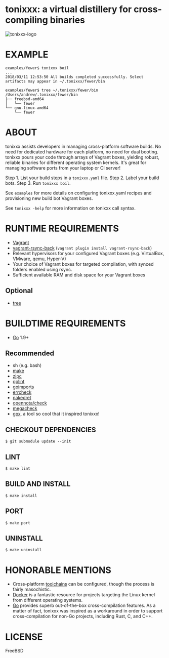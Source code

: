 # tonixxx: a virtual distillery for cross-compiling binaries

![tonixxx-logo](https://raw.githubusercontent.com/mcandre/tonixxx/master/tonixxx.png)

# EXAMPLE

```console
examples/fewer$ tonixxx boil
...
2018/03/11 12:53:50 All builds completed successfully. Select artifacts may appear in ~/.tonixxx/fewer/bin

examples/fewer$ tree ~/.tonixxx/fewer/bin
/Users/andrew/.tonixxx/fewer/bin
├── freebsd-amd64
│   └── fewer
└── gnu-linux-amd64
    └── fewer
```

# ABOUT

tonixxx assists developers in managing cross-platform software builds. No need for dedicated hardware for each platform, no need for dual booting. tonixxx pours your code through arrays of Vagrant boxes, yielding robust, reliable binaries for different operating system kernels. It's great for managing software ports from your laptop or CI server!

Step 1. List your build steps in a `tonixxx.yaml` file.
Step 2. Label your build bots.
Step 3. Run `tonixxx boil`.

See `examples` for more details on configuring tonixxx.yaml recipes and provisioning new build bot Vagrant boxes.

See `tonixxx -help` for more information on tonixxx call syntax.

# RUNTIME REQUIREMENTS

* [Vagrant](https://www.vagrantup.com/)
* [vagrant-rsync-back](https://github.com/smerrill/vagrant-rsync-back) (`vagrant plugin install vagrant-rsync-back`)
* Relevant hypervisors for your configured Vagrant boxes (e.g. VirtualBox, VMware, qemu, Hyper-V)
* Your choice of Vagrant boxes for targeted compilation, with synced folders enabled using rsync.
* Sufficient available RAM and disk space for your Vagrant boxes

## Optional

* [tree](https://linux.die.net/man/1/tree)

# BUILDTIME REQUIREMENTS

* [Go](https://golang.org/) 1.9+

## Recommended

* sh (e.g. bash)
* [make](https://www.gnu.org/software/make/)
* [zipc](https://github.com/mcandre/zipc)
* [golint](https://github.com/golang/lint)
* [goimports](https://godoc.org/golang.org/x/tools/cmd/goimports)
* [errcheck](https://github.com/kisielk/errcheck)
* [nakedret](https://github.com/alexkohler/nakedret)
* [opennota/check](https://github.com/opennota/check)
* [megacheck](https://github.com/dominikh/go-tools/tree/master/cmd/megacheck)
* [gox](https://github.com/mitchellh/gox), a tool so cool that it inspired tonixxx!

## CHECKOUT DEPENDENCIES

```console
$ git submodule update --init
```

## LINT

```console
$ make lint
```

## BUILD AND INSTALL

```console
$ make install
```

## PORT

```console
$ make port
```

## UNINSTALL

```console
$ make uninstall
```

# HONORABLE MENTIONS

* Cross-platform [toolchains](https://elinux.org/Toolchains) can be configured, though the process is fairly masochistic.
* [Docker](https://www.docker.com/) is a fantastic resource for projects targeting the Linux kernel from different operating systems.
* [Go](https://golang.org/) provides superb out-of-the-box cross-compilation features. As a matter of fact, tonixxx was inspired as a workaround in order to support cross-compilation for non-Go projects, including Rust, C, and C++.

# LICENSE

FreeBSD
